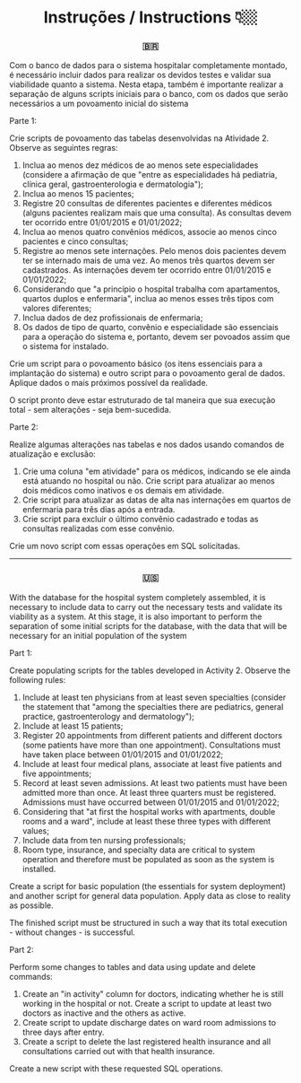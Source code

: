 <div align="center">
<h1> Instruções / Instructions 👇🏼 </h1>
</div> 

<div align="center">
<h3> 🇧🇷 </h3>
</div>  
Com o banco de dados para o sistema hospitalar completamente montado, é necessário incluir dados para realizar os devidos testes e validar sua viabilidade quanto a sistema. Nesta etapa, também é importante realizar a separação de alguns scripts iniciais para o banco, com os dados que serão necessários a um povoamento inicial do sistema

Parte 1:

Crie scripts de povoamento das tabelas desenvolvidas na Atividade 2. Observe as seguintes regras:

1. Inclua ao menos dez médicos de ao menos sete especialidades (considere a afirmação de que "entre as especialidades há pediatria, clínica geral, gastroenterologia e dermatologia");
2. Inclua ao menos 15 pacientes;
3. Registre 20 consultas de diferentes pacientes e diferentes médicos (alguns pacientes realizam mais que uma consulta). As consultas devem ter ocorrido entre 01/01/2015 e 01/01/2022;
4. Inclua ao menos quatro convênios médicos, associe ao menos cinco pacientes e cinco consultas;
5. Registre ao menos sete internações. Pelo menos dois pacientes devem ter se internado mais de uma vez. Ao menos três quartos devem ser cadastrados. As internações devem ter ocorrido entre 01/01/2015 e 01/01/2022;
6. Considerando que "a princípio o hospital trabalha com apartamentos, quartos duplos e enfermaria", inclua ao menos esses três tipos com valores diferentes;
7. Inclua dados de dez profissionais de enfermaria;
8. Os dados de tipo de quarto, convênio e especialidade são essenciais para a operação do sistema e, portanto, devem ser povoados assim que o sistema for instalado.

Crie um script para o povoamento básico (os itens essenciais para a implantação do sistema) e outro script para o povoamento geral de dados. Aplique dados o mais próximos possível da realidade.

O script pronto deve estar estruturado de tal maneira que sua execução total - sem alterações - seja bem-sucedida.

Parte 2:

Realize algumas alterações nas tabelas e nos dados usando comandos de atualização e exclusão:

1. Crie uma coluna "em atividade" para os médicos, indicando se ele ainda está atuando no hospital ou não. Crie script para atualizar ao menos dois médicos como inativos e os demais em atividade.
2. Crie script para atualizar as datas de alta nas internações em quartos de enfermaria para três dias após a entrada.
3. Crie script para excluir o último convênio cadastrado e todas as consultas realizadas com esse convênio.

Crie um novo script com essas operações em SQL solicitadas.

-----------------------------------------------------------------------------------------------------------------------------------------------------------

<div align="center">
<h3> 🇺🇸 </h3>
</div> 
With the database for the hospital system completely assembled, it is necessary to include data to carry out the necessary tests and validate its viability as a system. At this stage, it is also important to perform the separation of some initial scripts for the database, with the data that will be necessary for an initial population of the system

Part 1:

Create populating scripts for the tables developed in Activity 2. Observe the following rules:

1. Include at least ten physicians from at least seven specialties (consider the statement that "among the specialties there are pediatrics, general practice, gastroenterology and dermatology");
2. Include at least 15 patients;
3. Register 20 appointments from different patients and different doctors (some patients have more than one appointment). Consultations must have taken place between 01/01/2015 and 01/01/2022;
4. Include at least four medical plans, associate at least five patients and five appointments;
5. Record at least seven admissions. At least two patients must have been admitted more than once. At least three quarters must be registered. Admissions must have occurred between 01/01/2015 and 01/01/2022;
6. Considering that "at first the hospital works with apartments, double rooms and a ward", include at least these three types with different values;
7. Include data from ten nursing professionals;
8. Room type, insurance, and specialty data are critical to system operation and therefore must be populated as soon as the system is installed.

Create a script for basic population (the essentials for system deployment) and another script for general data population. Apply data as close to reality as possible.

The finished script must be structured in such a way that its total execution - without changes - is successful.

Part 2:

Perform some changes to tables and data using update and delete commands:

1. Create an "in activity" column for doctors, indicating whether he is still working in the hospital or not. Create a script to update at least two doctors as inactive and the others as active.
2. Create script to update discharge dates on ward room admissions to three days after entry.
3. Create a script to delete the last registered health insurance and all consultations carried out with that health insurance.

Create a new script with these requested SQL operations.
